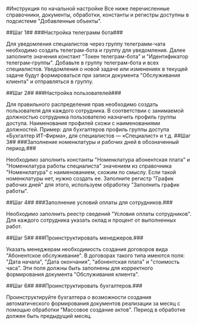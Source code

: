 #Инструкция по начальной настройке
Все ниже перечисленные справочники, документы, обработки, константы и регистры доступны в подсистеме "Добавленные объекты".

##Шаг 1##
###Настройка телеграмм бота###

Для уведомления специалистов через группу телеграмм-чата необходимо создать телеграм-бота и группу для уведомления. Далее заполните значения констант "Токен телеграм-бота" и "Идентификатор телеграм-группы". Добавьте в группу телеграм-бота и всех специалистов. Уведомления о новой задаче или изменениях в текущей задаче будут формироваться при записи документа "Обслуживания клиента" и отправляться в группу.

##Шаг 2##
###Настройка пользователей###

Для правильного распределения прав необходимо создать пользователя для каждого сотрудника. В соответствии с занимаемой должностью сотрудника пользователю назначить профиль группы доступа. Наименования профилей схожи с наименованиями должностей. Пример: для бухгалтеров профиль группы доступа «Бухгалтер ИТ-Фирма», для специалистов — «Специалист» и т.д.
##Шаг 3##
###Заполнение номенклатуры и рабочих дней в обозначенный период.###

Необходимо заполнить константы "Номенклатура абонентская плата" и "Номенклатура работы специалиста" значением из справочника "Номенклатура" с наименованием, схожим по смыслу. Если такой номенклатуры нет, нужно создать ее. Заполните регистр "График рабочих дней" для этого, используем обработку "Заполнить график работы".

##Шаг 4##
###Заполнение условий оплаты для сотрудников.###

Необходимо заполнить реестр сведений "Условия оплаты сотрудников". Для каждого сотрудника указать оклад и процент от выполненных работ.


##Шаг 5##
###Проинструктировать менеджеров.###

Указать менеджерам необходимость создания договоров вида "Абонентское обслуживание". В договорах такого типа имеются поля: "Дата начала", "Дата окончания", "абонентская плата" и "стоимость часа". Эти поля должны быть заполнены для корректного формирования документа "Обслуживания клиента". 

##Шаг 6##
###Проинструктировать бухгалтеров.###

Проинструктируйте бухгалтера о возможности создания автоматического формирования документов реализации за месяц с помощью обработки "Массовое создание актов". Период в обработке должен быть предыдущий месяц.


